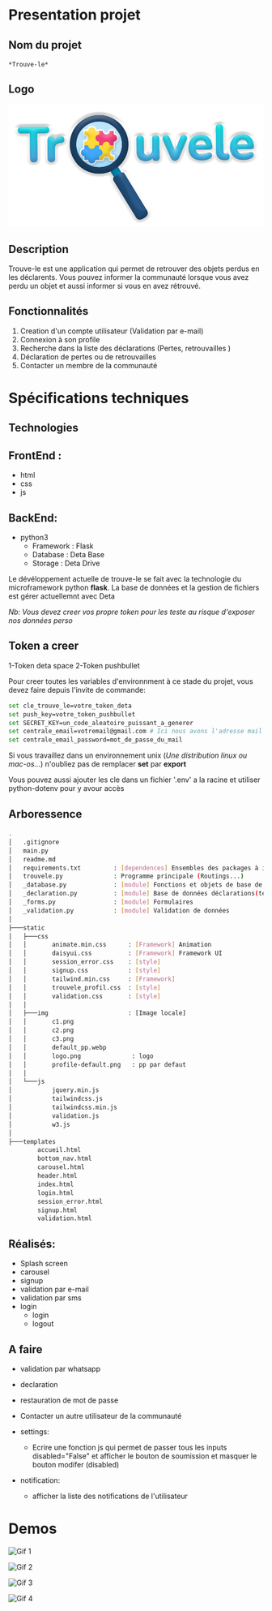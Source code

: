 # Presentation projet
## Nom du projet
	*Trouve-le*
## Logo
![Logo de trouvele](static/img/logo.png)
## Description

Trouve-le est une application qui permet de retrouver des objets perdus en les déclarents.
Vous pouvez informer la communauté lorsque vous avez perdu un objet et aussi informer si vous en avez rétrouvé.

## Fonctionnalités
1. Creation d'un compte utilisateur (Validation par e-mail)
2. Connexion à son profile
3. Recherche dans la liste des déclarations (Pertes, retrouvailles )
4. Déclaration de pertes ou de retrouvailles
5. Contacter un membre de la communauté

# Spécifications techniques

## Technologies

FrontEnd :
----------
- html
- css
- js

BackEnd:
--------
- python3 
	+ Framework : Flask
	+ Database : Deta Base
	+ Storage : Deta Drive
	
Le dévéloppement actuelle de trouve-le se fait avec la technologie du microframework python **flask**.
La base de données et la gestion de fichiers est gérer actuellemnt avec Deta

*Nb: Vous devez creer vos propre token pour les teste au risque d'exposer nos données perso*
## Token a creer
1-Token deta space <link rel="stylesheet" type="text/css" href="https://deta.space/from-cloud">
2-Token pushbullet <link rel="stylesheet" type="text/css" href="pushbullet.com">
<br>

Pour creer toutes les variables d'environnment à ce stade du projet, vous devez faire depuis l'invite de commande:

```bash
set cle_trouve_le=votre_token_deta
set push_key=votre_token_pushbullet
set SECRET_KEY=un_code_aleatoire_puissant_a_generer
set centrale_email=votremail@gmail.com # Ici nous avons l'adresse mail Pour envoyer des code de validation à 6 chiffres
set centrale_email_password=mot_de_passe_du_mail
```

Si vous travaillez dans un environnement unix (*Une distribution linux ou mac-os...*) n'oubliez pas de remplacer **set** par **export**

Vous pouvez aussi ajouter les cle dans un fichier '.env' a la racine et utiliser python-dotenv pour y avour accès
## Arboressence

```bash
.
│   .gitignore
│   main.py
│   readme.md
│   requirements.txt         : [dependences] Ensembles des packages à installer
│   trouvele.py              : Programme principale (Routings...)
│   _database.py             : [module] Fonctions et objets de base de données
│   _declaration.py          : [module] Base de données déclarations(temp)
│   _forms.py                : [module] Formulaires 
│   _validation.py           : [module] Validation de données
│
├───static
│   ├───css
│   │       animate.min.css      : [Framework] Animation
│   │       daisyui.css          : [Framework] Framework UI
│   │       session_error.css    : [style] 
│   │       signup.css           : [style]
│   │       tailwind.min.css     : [Framework]
│   │       trouvele_profil.css  : [style]
│   │       validation.css       : [style]
│   │
│   ├───img                      : [Image locale]
│   │       c1.png
│   │       c2.png
│   │       c3.png
│   │       default_pp.webp
│   │       logo.png              : logo
│   │       profile-default.png   : pp par defaut
│   │
│   └───js
│           jquery.min.js
│           tailwindcss.js
│           tailwindcss.min.js
│           validation.js
│           w3.js
│
├───templates
        accueil.html
        bottom_nav.html
        carousel.html
        header.html
        index.html
        login.html
        session_error.html
        signup.html
        validation.html
```

## Réalisés:
- Splash screen
- carousel
- signup
- validation par e-mail
- validation par sms 
- login
	+ login
	+ logout

## A faire

- validation par whatsapp
- declaration
- restauration de mot de passe
- Contacter un autre utilisateur de la communauté
- settings:
  - Ecrire une fonction js qui permet de passer tous les inputs disabled="False" et afficher le bouton de soumission et masquer le bouton modifer (disabled)

- notification:
  - afficher la liste des notifications de l'utilisateur
# Demos

![Gif 1](demo/demo1.gif) 

![Gif 2](demo/demo2.gif) 

![Gif 3](demo/demo3.gif) 

![Gif 4](demo/demo4.gif)
